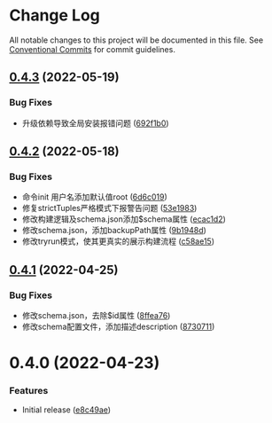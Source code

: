 # Change Log

All notable changes to this project will be documented in this file.
See [Conventional Commits](https://conventionalcommits.org) for commit guidelines.

## [0.4.3](https://github.com/Hyhello/deployed/compare/v0.4.2...v0.4.3) (2022-05-19)


### Bug Fixes

* 升级依赖导致全局安装报错问题 ([692f1b0](https://github.com/Hyhello/deployed/commit/692f1b00a168d3c57f7b4350f048e0a17db9ace9))






## [0.4.2](https://github.com/Hyhello/deployed/compare/v0.4.1...v0.4.2) (2022-05-18)


### Bug Fixes

* 命令init 用户名添加默认值root ([6d6c019](https://github.com/Hyhello/deployed/commit/6d6c01972a2a328f7993d129e032b29c72af4d6a))
* 修复strictTuples严格模式下报警告问题 ([53e1983](https://github.com/Hyhello/deployed/commit/53e198319d50daa6e79d9b82931317af93c7bde1))
* 修改构建逻辑及schema.json添加$schema属性 ([ecac1d2](https://github.com/Hyhello/deployed/commit/ecac1d29952b816c53f66b5940a5252601a5f71d))
* 修改schema.json，添加backupPath属性 ([9b1948d](https://github.com/Hyhello/deployed/commit/9b1948d6799a08faf9799550df4f951758fbe6c9))
* 修改tryrun模式，使其更真实的展示构建流程 ([c58ae15](https://github.com/Hyhello/deployed/commit/c58ae156c82d29c84582d039bd10e76759364b7a))





## [0.4.1](https://github.com/Hyhello/deployed/compare/v0.4.0...v0.4.1) (2022-04-25)


### Bug Fixes

* 修改schema.json，去除$id属性 ([8ffea76](https://github.com/Hyhello/deployed/commit/8ffea76e508fc0c304178dc8dbf5f871e797b579))
* 修改schema配置文件，添加描述description ([8730711](https://github.com/Hyhello/deployed/commit/87307111a530df99832cca414d109cf3529caced))






# 0.4.0 (2022-04-23)


### Features

* Initial release ([e8c49ae](https://github.com/Hyhello/deployed/commit/e8c49aed5bbf4342b407fcca66e8b7e2909fd319))
